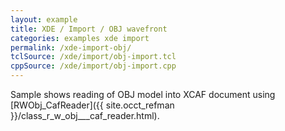 ```yaml
---
layout: example
title: XDE / Import / OBJ wavefront
categories: examples xde import
permalink: /xde-import-obj/
tclSource: /xde/import/obj-import.tcl
cppSource: /xde/import/obj-import.cpp
---
```


Sample shows reading of OBJ model into XCAF document using [RWObj_CafReader]({{ site.occt_refman }}/class_r_w_obj___caf_reader.html).
